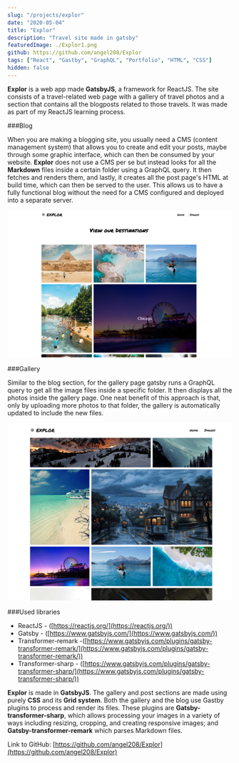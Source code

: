 ```yaml
---
slug: "/projects/explor"
date: "2020-05-04"
title: "Explor"
description: "Travel site made in gatsby"
featuredImage: ./Explor1.png
github: https://github.com/angel208/Explor
tags: ["React", "Gastby", "GraphQL", "Portfolio", "HTML", "CSS"]
hidden: false
---
```



**Explor** is a web app made **GatsbyJS**, a framework for ReactJS. The site consists of a travel-related web page with a gallery of travel photos and a section that contains all the blogposts related to those travels. It was made as part of my ReactJS learning process.


###Blog

When you are making a blogging site, you usually need a CMS (content management system) that allows you to create and edit your posts, maybe through some graphic interface, which can then be consumed by your website. **Explor** does not use a CMS per se but instead looks for all the **Markdown** files inside a certain folder using a GraphQL query. It then fetches and renders them, and lastly, it creates all the post page's HTML at build time, which can then be served to the user. This allows us to have a fully functional blog without the need for a CMS configured and deployed into a separate server.


![Blog Section](./Blog.png)

###Gallery

Similar to the blog section, for the gallery page gatsby runs a GraphQL query to get all the image files inside a specific folder. It then displays all the photos inside the gallery page. One neat benefit of this approach is that, only by uploading more photos to that folder, the gallery is automatically updated to include the new files.  

![Gallery Section](./Gallery.png)


###Used libraries

- ReactJS - ([https://reactjs.org/](https://reactjs.org/))
- Gatsby - ([https://www.gatsbyjs.com/](https://www.gatsbyjs.com/))
- Transformer-remark -([https://www.gatsbyjs.com/plugins/gatsby-transformer-remark/](https://www.gatsbyjs.com/plugins/gatsby-transformer-remark/))
- Transformer-sharp - ([https://www.gatsbyjs.com/plugins/gatsby-transformer-sharp/](https://www.gatsbyjs.com/plugins/gatsby-transformer-sharp/))

**Explor** is made in **GatsbyJS**.  The gallery and post sections are made using purely **CSS** and its **Grid system**. Both the gallery and the blog use Gastby plugins to process and render its files. These plugins are **Gatsby-transformer-sharp**, which allows processing your images in a variety of ways including resizing, cropping, and creating responsive images; and **Gatsby-transformer-remark** which parses Markdown files.

Link to GitHub: [https://github.com/angel208/Explor](https://github.com/angel208/Explor)